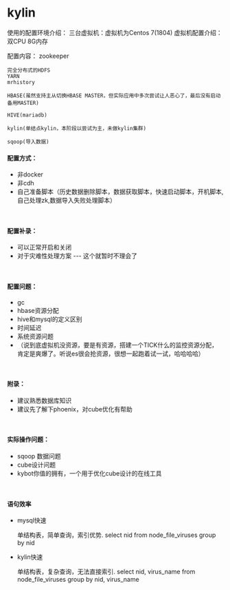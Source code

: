 # kylin

使用的配置环境介绍：
	三台虚拟机：虚拟机为Centos 7(1804)
	虚拟机配置介绍：
		双CPU
		8G内存

配置内容：
	zookeeper	

	完全分布式的HDFS
	YARN
	mrhistory

	HBASE(虽然支持主从切换HBASE MASTER，但实际应用中多次尝试让人恶心了，最后没有启动备用MASTER)

	HIVE(mariadb)

	kylin(单结点kylin，本阶段以尝试为主，未做kylin集群)

	sqoop(导入数据)



<h4> 配置方式： </h4>
<ul>
	<li>非docker</li>
	<li>非cdh</li>
	<li>自己准备脚本（历史数据删除脚本，数据获取脚本，快速启动脚本，开机脚本,自己处理zk,数据导入失败处理脚本）</li>
</ul>
<br />

<h4>配置补录：  </h4>
<ul>
	<li> 可以正常开启和关闭</li>
	<li>对于灾难性处理方案  ---  这个就暂时不理会了</li>
</ul>
<br />

<h4> 配置问题： </h4>
<ul>
	<li>gc</li>
	<li>hbase资源分配</li>
	<li>hive和mysql的定义区别</li>
	<li>时间延迟</li>
	<li>系统资源问题</li>
	<li>（说到底虚拟机没资源，要是有资源，搭建一个TICK什么的监控资源分配，肯定是爽爆了。听说es很会抢资源，很想一起跑着试一试，哈哈哈哈）</li>
</ul>
<br />


<h4> 附录： </h4>
<ul>
	<li>建议熟悉数据库知识</li>
	<li>建议先了解下phoenix，对cube优化有帮助</li>
</ul>
<br />

<h4> 实际操作问题： </h4>
<ul>
	<li>sqoop 数据问题</li>
	<li>cube设计问题</li>
	<li> kybot你值的拥有，一个用于优化cube设计的在线工具</li>
</ul>
<br />

<h4> 语句效率 </h4>
<ul>
	<li>mysql快速</li>
			<p>
				单结构表，简单查询，索引优势.    select nid from node_file_viruses group by nid
			</p>
	<li>kylin快速</li>
			<p>
				单结构表，复杂查询，无法直接索引.    select nid, virus_name from node_file_viruses group by nid, virus_name
			</p>
</ul>
<br />

















